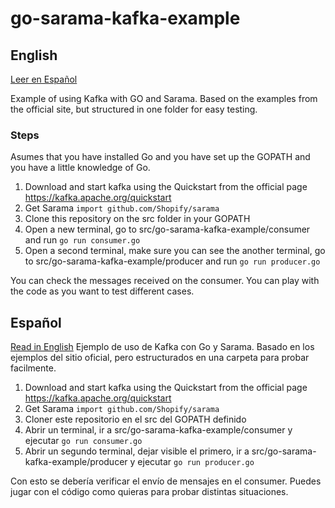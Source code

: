# go-sarama-kafka-example

## English
[Leer en Español](#español)

Example of using Kafka with GO and Sarama. Based on the examples from the official site, but structured in one folder for easy testing.

### Steps
Asumes that you have installed Go and you have set up the GOPATH and you have a little knowledge of Go.

1. Download and start kafka using the Quickstart from the official page 
    https://kafka.apache.org/quickstart
2. Get Sarama 
```import github.com/Shopify/sarama```
3. Clone this repository on the src folder in your GOPATH
4. Open a new terminal, go to src/go-sarama-kafka-example/consumer and run
```go run consumer.go```
5. Open a second terminal, make sure you can see the another terminal, go to src/go-sarama-kafka-example/producer and run
```go run producer.go```

You can check the messages received on the consumer. You can play with the code as you want to test different cases.


## Español

[Read in English](#english) 
Ejemplo de uso de Kafka con Go y Sarama. Basado en los ejemplos del sitio oficial, pero estructurados en una carpeta para probar facilmente.


1. Download and start kafka using the Quickstart from the official page 
    https://kafka.apache.org/quickstart
2. Get Sarama 
```import github.com/Shopify/sarama```
3. Cloner este repositorio en el src del GOPATH definido
4. Abrir un terminal, ir a src/go-sarama-kafka-example/consumer y ejecutar
```go run consumer.go```
5. Abrir un segundo terminal, dejar visible el primero, ir a src/go-sarama-kafka-example/producer y ejecutar
```go run producer.go```

Con esto se debería verificar el envío de mensajes en el consumer. Puedes jugar con el código como quieras para probar distintas situaciones.
